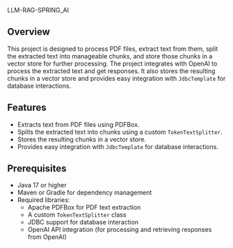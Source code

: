 LLM-RAG-SPRING_AI

## Overview
This project is designed to process PDF files, extract text from them, split the extracted text into manageable chunks, and store those chunks in a vector store for further processing. The project integrates with OpenAI to process the extracted text and get responses. It also stores the resulting chunks in a vector store and provides easy integration with `JdbcTemplate` for database interactions.

## Features
- Extracts text from PDF files using PDFBox.
- Splits the extracted text into chunks using a custom `TokenTextSplitter`.
- Stores the resulting chunks in a vector store.
- Provides easy integration with `JdbcTemplate` for database interactions.

## Prerequisites
- Java 17 or higher
- Maven or Gradle for dependency management
- Required libraries:
  - Apache PDFBox for PDF text extraction
  - A custom `TokenTextSplitter` class
  - JDBC support for database interaction
  - OpenAI API integration (for processing and retrieving responses from OpenAI)
